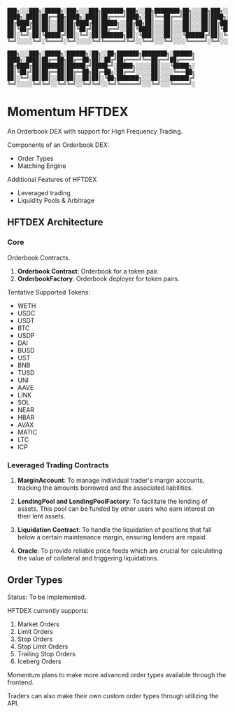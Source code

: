 ```
███╗░░░███╗░█████╗░███╗░░░███╗███████╗███╗░░██╗████████╗██╗░░░██╗███╗░░░███╗
████╗░████║██╔══██╗████╗░████║██╔════╝████╗░██║╚══██╔══╝██║░░░██║████╗░████║
██╔████╔██║██║░░██║██╔████╔██║█████╗░░██╔██╗██║░░░██║░░░██║░░░██║██╔████╔██║
██║╚██╔╝██║██║░░██║██║╚██╔╝██║██╔══╝░░██║╚████║░░░██║░░░██║░░░██║██║╚██╔╝██║
██║░╚═╝░██║╚█████╔╝██║░╚═╝░██║███████╗██║░╚███║░░░██║░░░╚██████╔╝██║░╚═╝░██║
╚═╝░░░░░╚═╝░╚════╝░╚═╝░░░░░╚═╝╚══════╝╚═╝░░╚══╝░░░╚═╝░░░░╚═════╝░╚═╝░░░░░╚═╝

███╗░░░███╗░█████╗░██████╗░██╗░░██╗███████╗████████╗░██████╗
████╗░████║██╔══██╗██╔══██╗██║░██╔╝██╔════╝╚══██╔══╝██╔════╝
██╔████╔██║███████║██████╔╝█████═╝░█████╗░░░░░██║░░░╚█████╗░
██║╚██╔╝██║██╔══██║██╔══██╗██╔═██╗░██╔══╝░░░░░██║░░░░╚═══██╗
██║░╚═╝░██║██║░░██║██║░░██║██║░╚██╗███████╗░░░██║░░░██████╔╝
╚═╝░░░░░╚═╝╚═╝░░╚═╝╚═╝░░╚═╝╚═╝░░╚═╝╚══════╝░░░╚═╝░░░╚═════╝░
```

# Momentum HFTDEX

An Orderbook DEX with support for High Frequency Trading.

Components of an Orderbook DEX:

* Order Types
* Matching Engine

Additional Features of HFTDEX

* Leveraged trading
* Liquidity Pools & Arbitrage

## HFTDEX Architecture

### Core

Orderbook Contracts.

1. **Orderbook Contract**: Orderbook for a token pair.
2. **OrderbookFactory**: Orderbook deployer for token pairs.

Tentative Supported Tokens:
   * WETH
   * USDC
   * USDT
   * BTC
   * USDP
   * DAI
   * BUSD
   * UST
   * BNB
   * TUSD
   * UNI
   * AAVE
   * LINK
   * SOL
   * NEAR
   * HBAR
   * AVAX
   * MATIC
   * LTC
   * ICP

### Leveraged Trading Contracts

1. **MarginAccount**: To manage individual trader's margin accounts, tracking the amounts borrowed and the associated liabilities.

2. **LendingPool and LendingPoolFactory**: To facilitate the lending of assets. This pool can be funded by other users who earn interest on their lent assets.

3. **Liquidation Contract**: To handle the liquidation of positions that fall below a certain maintenance margin, ensuring lenders are repaid.

4. **Oracle**: To provide reliable price feeds which are crucial for calculating the value of collateral and triggering liquidations.

## Order Types

Status: To be Implemented.

HFTDEX currently supports:

1. Market Orders
2. Limit Orders
3. Stop Orders
4. Stop Limit Orders
5. Trailing Stop Orders
6. Iceberg Orders

Momentum plans to make more advanced order types available through the frontend. 

Traders can also make their own custom order types through utilizing the API.  



